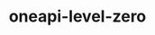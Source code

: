 ---
title: "oneapi-level-zero"
layout: cache
categories: [package, develop]
meta: {"versions": ["1.9.9"], "compilers": ["oneapi@=2023.2.0", "oneapi@=2023.2.1"], "oss": ["ubuntu20.04"], "platforms": ["linux"], "targets": ["x86_64", "x86_64_v3"], "stacks": ["e4s-oneapi", "root"], "num_specs": 7, "num_specs_by_stack": {"root": 7, "e4s-oneapi": 7}}
spec_details: [{"hash": "d3xrqrj2abw4kbv2vamu7edfnpqx3fss", "compiler": "oneapi@=2023.2.0", "versions": ["1.9.9"], "os": "ubuntu20.04", "platform": "linux", "target": "x86_64", "variants": ["build_system=cmake", "build_type=Release", "generator=make", "~ipo"], "stacks": ["root", "e4s-oneapi"], "size": "-", "tarball": "https://binaries.spack.io/develop/build_cache/linux-ubuntu20.04-x86_64/oneapi-2023.2.0/oneapi-level-zero-1.9.9/linux-ubuntu20.04-x86_64-oneapi-2023.2.0-oneapi-level-zero-1.9.9-d3xrqrj2abw4kbv2vamu7edfnpqx3fss.spack"}, {"hash": "oij2r5uhbasuzfl3ljzemwuulg5rpgu6", "compiler": "oneapi@=2023.2.0", "versions": ["1.9.9"], "os": "ubuntu20.04", "platform": "linux", "target": "x86_64_v3", "variants": ["build_system=cmake", "build_type=Release", "generator=make", "~ipo"], "stacks": ["root", "e4s-oneapi"], "size": "-", "tarball": "https://binaries.spack.io/develop/build_cache/linux-ubuntu20.04-x86_64_v3/oneapi-2023.2.0/oneapi-level-zero-1.9.9/linux-ubuntu20.04-x86_64_v3-oneapi-2023.2.0-oneapi-level-zero-1.9.9-oij2r5uhbasuzfl3ljzemwuulg5rpgu6.spack"}, {"hash": "g6vsb4hsqqb5jbfdtgm2wdvrvkinatic", "compiler": "oneapi@=2023.2.0", "versions": ["1.9.9"], "os": "ubuntu20.04", "platform": "linux", "target": "x86_64_v3", "variants": ["build_system=cmake", "build_type=Release", "generator=make", "~ipo"], "stacks": ["root", "e4s-oneapi"], "size": "-", "tarball": "https://binaries.spack.io/develop/build_cache/linux-ubuntu20.04-x86_64_v3/oneapi-2023.2.0/oneapi-level-zero-1.9.9/linux-ubuntu20.04-x86_64_v3-oneapi-2023.2.0-oneapi-level-zero-1.9.9-g6vsb4hsqqb5jbfdtgm2wdvrvkinatic.spack"}, {"hash": "lreq3ron4wt6xfaaskepa6x4al7y2nxs", "compiler": "oneapi@=2023.2.1", "versions": ["1.9.9"], "os": "ubuntu20.04", "platform": "linux", "target": "x86_64_v3", "variants": ["build_system=cmake", "build_type=Release", "generator=make", "~ipo"], "stacks": ["root", "e4s-oneapi"], "size": "-", "tarball": "https://binaries.spack.io/develop/build_cache/linux-ubuntu20.04-x86_64_v3/oneapi-2023.2.1/oneapi-level-zero-1.9.9/linux-ubuntu20.04-x86_64_v3-oneapi-2023.2.1-oneapi-level-zero-1.9.9-lreq3ron4wt6xfaaskepa6x4al7y2nxs.spack"}, {"hash": "nreqabs6qzrp2bik6vzv26lf26h3aba3", "compiler": "oneapi@=2023.2.1", "versions": ["1.9.9"], "os": "ubuntu20.04", "platform": "linux", "target": "x86_64_v3", "variants": ["build_system=cmake", "build_type=Release", "generator=make", "~ipo"], "stacks": ["root", "e4s-oneapi"], "size": "-", "tarball": "https://binaries.spack.io/develop/build_cache/linux-ubuntu20.04-x86_64_v3/oneapi-2023.2.1/oneapi-level-zero-1.9.9/linux-ubuntu20.04-x86_64_v3-oneapi-2023.2.1-oneapi-level-zero-1.9.9-nreqabs6qzrp2bik6vzv26lf26h3aba3.spack"}, {"hash": "prhzdlsbwqig6xrjfgwb43jrcvtfjy2a", "compiler": "oneapi@=2023.2.1", "versions": ["1.9.9"], "os": "ubuntu20.04", "platform": "linux", "target": "x86_64_v3", "variants": ["build_system=cmake", "build_type=Release", "generator=make", "~ipo"], "stacks": ["root", "e4s-oneapi"], "size": "-", "tarball": "https://binaries.spack.io/develop/build_cache/linux-ubuntu20.04-x86_64_v3/oneapi-2023.2.1/oneapi-level-zero-1.9.9/linux-ubuntu20.04-x86_64_v3-oneapi-2023.2.1-oneapi-level-zero-1.9.9-prhzdlsbwqig6xrjfgwb43jrcvtfjy2a.spack"}, {"hash": "iqdarf7pjd7zslxrixktl6ox7smktkig", "compiler": "oneapi@=2023.2.1", "versions": ["1.9.9"], "os": "ubuntu20.04", "platform": "linux", "target": "x86_64_v3", "variants": ["build_system=cmake", "build_type=Release", "generator=make", "~ipo"], "stacks": ["root", "e4s-oneapi"], "size": "-", "tarball": "https://binaries.spack.io/develop/build_cache/linux-ubuntu20.04-x86_64_v3/oneapi-2023.2.1/oneapi-level-zero-1.9.9/linux-ubuntu20.04-x86_64_v3-oneapi-2023.2.1-oneapi-level-zero-1.9.9-iqdarf7pjd7zslxrixktl6ox7smktkig.spack"}]
---
